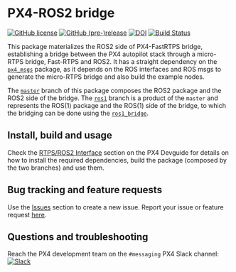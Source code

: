 # PX4-ROS2 bridge

[![GitHub license](https://img.shields.io/github/license/PX4/px4_ros_com.svg)](https://github.com/PX4/px4_ros_com/blob/master/LICENSE) [![GitHub (pre-)release](https://img.shields.io/github/release-pre/PX4/px4_ros_com.svg)](https://github.com/PX4/px4_ros_com/releases/tag/beta) [![DOI](https://zenodo.org/badge/142936318.svg)](https://zenodo.org/badge/latestdoi/142936318) [![Build Status](https://travis-ci.com/PX4/px4_ros_com.svg?token=wyo8gnJf2urtswRL6tUy&branch=master)](https://travis-ci.com/PX4/px4_ros_com)

This package materializes the ROS2 side of PX4-FastRTPS bridge, establishing a bridge between the PX4 autopilot stack through a micro-RTPS bridge, Fast-RTPS and ROS2. It has a straight dependency on the [`px4_msgs`](https://github.com/PX4/px4_msgs) package, as it depends on the ROS interfaces and ROS msgs to generate the micro-RTPS bridge and also build the example nodes.

The [`master`](https://github.com/PX4/px4_ros_com/tree/master) branch of this package composes the ROS2 package and the ROS2 side of the bridge. The [`ros1`](https://github.com/PX4/px4_ros_com/tree/ros1) branch is a product of the `master` and represents the ROS(1) package and the ROS(1) side of the bridge, to which the bridging can be done using the [`ros1_bridge`](https://github.com/ros2/ros1_bridge).

## Install, build and usage

Check the [RTPS/ROS2 Interface](https://dev.px4.io/en/middleware/micrortps.html) section on the PX4 Devguide for details on how to install the required dependencies, build the package (composed by the two branches) and use them.

## Bug tracking and feature requests

Use the [Issues](https://github.com/PX4/px4_ros_com/issues) section to create a new issue. Report your issue or feature request [here](https://github.com/PX4/px4_ros_com/issues/new).

## Questions and troubleshooting

Reach the PX4 development team on the `#messaging` PX4 Slack channel:
[![Slack](https://px4-slack.herokuapp.com/badge.svg)](http://slack.px4.io)
